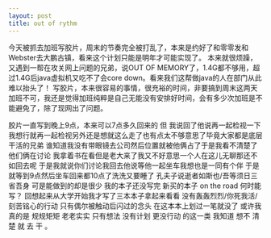 ```yaml
---
layout: post
title: out of rythm
---
```

今天被抓去加班写胶片，周末的节奏完全被打乱了，本来是约好了和零零发和Webster去大鹏古镇，看来这个计划只能是明年才可能实现了。
本来就很烦躁，又遇到一帮在攻关网上问题的兄弟，说OUT OF MEMORY了，1.4G都不够用，超过1.4G后java虚拟机又吃不了会core down。看来我们这帮做java的人在部门从此难以抬头了！
写胶片，本来很容易的事情，很充裕的时间，非要搞到周末这两天加班不可，我还是觉得加班纯粹是自己无能没有安排好时间，会有多少次加班是不能避免了，除了现网出了问题。

胶片一直写到晚上9点，本来可以7点多久回来的
但
我说回了他说再一起检视一下
我想行就再一起检视另外还是想就这么走了也有点太不够意思了毕竟大家都是底层干活的兄弟
谁知道我没有带眼镜去公司然后位置就被他俩占了于是我看不清楚了他们俩在讨论
我拿着书在看但是老大来了我又不好意思一个人在这儿无聊那还不如回去呢
于是我就说你们讨论我回去他说等他一起坐车我想也是一同有个伴
于是就等到9点然后坐车回来都10点了洗洗又要睡了
孔夫子说逝者如斯也/吾等须日三省吾身
可是能做到的却是很少
我的本子还没写完
新买的本子
on the road
何时能
写？
回想起来从大学开始我才写了三本本子拿起来看看
没有轰轰烈烈/你死我活/刻苦铭心的行动
只有偶尔被触动后闪过的念头
在这本本上划过一笔就没了
或许我真的是
规规矩矩
老老实实
只有想法
没有计划
更没行动
的这一类
我知道
想不
清楚
就
去
干
。